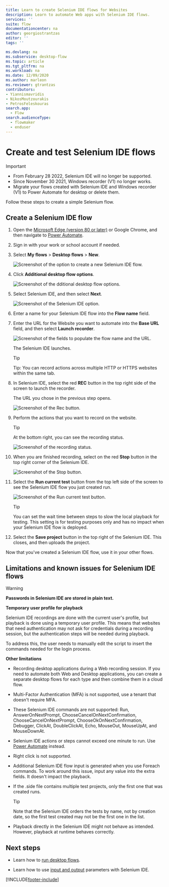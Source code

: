 ```yaml
---
title: Learn to create Selenium IDE flows for Websites
description: Learn to automate Web apps with Selenium IDE flows.
services: ''
suite: flow
documentationcenter: na
author: georgiostrantzas
editor: ''
tags: ''

ms.devlang: na
ms.subservice: desktop-flow
ms.topic: article
ms.tgt_pltfrm: na
ms.workload: na
ms.date: 12/09/2020
ms.author: marleon
ms.reviewer: gtrantzas
contributors:
- Yiannismavridis
- NikosMoutzourakis
- PetrosFeleskouras
search.app: 
  - Flow
search.audienceType: 
  - flowmaker
  - enduser
---
```

# Create and test Selenium IDE flows

> [!IMPORTANT]
>
> - From February 28 2022, Selenium IDE will no longer be supported.
> - Since November 30 2021, Windows recorder (V1) no longer works.
> - Migrate your flows created with Selenium IDE and Windows recorder (V1) to Power Automate for desktop or delete them.

Follow these steps to create a simple Selenium flow.

## Create a Selenium IDE flow

1. Open the [Microsoft
   Edge (version 80 or later)](https://www.microsoft.com/edge) or Google Chrome, and then navigate to [Power Automate](https://flow.microsoft.com/).

1. Sign in with your work or school account if needed.

1. Select **My flows** > **Desktop flows** > **New**.

   ![Screenshot of the option to create a new Selenium IDE flow.](../media/create-windows-desktop-flow/create-new-windowsrecorder.png "Create new Selenium IDE flow")

1. Click **Additional desktop flow options**.
    
   ![Screenshot of the dditional desktop flow options.](../media/create-windows-desktop-flow/click-Additional-desktop-flow-options.png "Additional desktop flow options")

1. Select Selenium IDE, and then select **Next**.
    
   ![Screenshot of the Selenium IDE option.](../media/create-web-desktop-flow/select-seleniumIDE-flow.png "Select Web app")

1. Enter a name for your Selenium IDE flow into the **Flow name** field.

1. Enter the URL for the Website you want to automate into the **Base URL** field, and then select **Launch recorder**.

   ![Screenshot of the fields to populate the flow name and the URL.](../media/create-web-desktop-flow/give-a-selenium-flow-name.png "Give a name and a URL") 

   The Selenium IDE launches.

   >[!TIP] 
   >Tip: You can record actions across multiple HTTP or HTTPS websites within
    the same tab.  

1. In Selenium IDE, select the red **REC** button in the top right side of the screen to launch the recorder.

   The URL you chose in the previous step opens.

   ![Screenshot of the Rec button.](../media/create-web-desktop-flow/select-rec.png "Select Rec")

1.  Perform the actions that you want to record on the website. 
    
    >[!TIP]
    >At the bottom right, you can see the recording status.

    ![Screenshof of the recording status.](../media/create-web-desktop-flow/recording-status.png "Recording status")

1.  When you are finished recording, select on the red **Stop** button in the top right corner of the Selenium IDE.

    ![Screenshot of the Stop button.](../media/create-web-desktop-flow/stop-button.png "Stop button" )

1. Select the **Run current test** button from the top left side of the screen to see the Selenium IDE flow you just created run.

    ![Screenshot of the Run current test button.](../media/create-web-desktop-flow/run-test.png "Run current test")

   >[!TIP]
   >You can set the wait time between steps to slow the local playback for testing. This setting is for testing purposes only and has no impact when your Selenium IDE flow is deployed.  
  
1. Select the **Save project** button in the top right of the Selenium IDE. This closes, and then uploads the project.

Now that you've created a Selenium IDE flow, use it in your other flows.

## Limitations and known issues for Selenium IDE flows

>[!WARNING]
>**Passwords in Selenium IDE are stored in plain text.**  

**Temporary user profile for playback**

Selenium IDE recordings are done with the current user's profile, but playback is done using a temporary user profile. This means that websites that need authentication may not ask for credentials during a recording session, but the authentication steps will be needed during playback. 

To address this, the user needs to manually edit the script to insert the commands needed for the login process.

**Other limitations**

-   Recording desktop applications during a Web recording session. If you need to automate both Web and Desktop applications, you can create a separate desktop flows for each type and then combine them in a cloud flow.

- Multi-Factor Authentication (MFA) is not supported, use a tenant that doesn't require MFA.

- These Selenium IDE commands are not supported: Run, AnswerOnNextPrompt, ChooseCancelOnNextConfirmation, ChooseCancelOnNextPrompt, ChooseOkOnNextConfirmation, Debugger, ClickAt, DoubleClickAt, Echo, MouseOut, MouseUpAt, and MouseDownAt.

- Selenium IDE actions or steps cannot exceed one minute to run.  Use [Power Automate](introduction.md) instead.

- Right click is not supported. 

-   Additional Selenium IDE flow input is generated when you use Foreach commands. To work around this issue, input any value into the extra fields. It doesn't impact the playback.

- If the .side file contains multiple test projects, only the first one that was created runs. 
   
   >[!TIP]
   >Note that the Selenium IDE orders the tests by name, not by creation date, so the first test created may not be the first one in the list.

-   Playback directly in the Selenium IDE might not behave as intended. However, playback at runtime behaves correctly.

## Next steps

- Learn how to [run desktop flows](run-desktop-flow.md).

- Learn how to use [input and output](inputs-outputs-web.md) parameters with Selenium IDE.

 


[!INCLUDE[footer-include](../includes/footer-banner.md)]